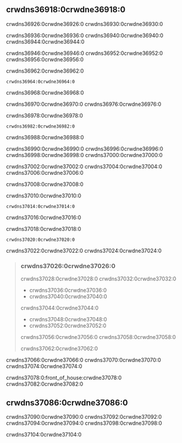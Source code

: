 ## crwdns36918:0crwdne36918:0

crwdns36926:0crwdne36926:0 crwdns36930:0crwdne36930:0

crwdns36936:0crwdne36936:0 crwdns36940:0crwdne36940:0 crwdns36944:0crwdne36944:0

crwdns36946:0crwdne36946:0 crwdns36952:0crwdne36952:0 crwdns36956:0crwdne36956:0

<span class="filename">crwdns36962:0crwdne36962:0</span>

```rust,ignore,does_not_compile
crwdns36964:0crwdne36964:0
```


<span class="caption">crwdns36968:0crwdne36968:0</span>

crwdns36970:0crwdne36970:0 crwdns36976:0crwdne36976:0

<span class="filename">crwdns36978:0crwdne36978:0</span>

```rust,ignore
crwdns36982:0crwdne36982:0
```


<span class="caption">crwdns36988:0crwdne36988:0</span>

crwdns36990:0crwdne36990:0 crwdns36996:0crwdne36996:0<!-- ignore --> crwdns36998:0crwdne36998:0 crwdns37000:0crwdne37000:0

crwdns37002:0crwdne37002:0 crwdns37004:0crwdne37004:0 crwdns37006:0crwdne37006:0

crwdns37008:0crwdne37008:0

<span class="filename">crwdns37010:0crwdne37010:0</span>

```rust,ignore
crwdns37014:0crwdne37014:0
```

crwdns37016:0crwdne37016:0

<span class="filename">crwdns37018:0crwdne37018:0</span>

```rust,ignore
crwdns37020:0crwdne37020:0
```

crwdns37022:0crwdne37022:0 crwdns37024:0crwdne37024:0

> ### crwdns37026:0crwdne37026:0
> 
> crwdns37028:0crwdne37028:0 crwdns37032:0crwdne37032:0
> 
> * crwdns37036:0crwdne37036:0
> * crwdns37040:0crwdne37040:0
> 
> crwdns37044:0crwdne37044:0
> 
> * crwdns37048:0crwdne37048:0
> * crwdns37052:0crwdne37052:0
> 
> crwdns37056:0crwdne37056:0 crwdns37058:0crwdne37058:0
> 
> crwdns37062:0crwdne37062:0

crwdns37066:0crwdne37066:0 crwdns37070:0crwdne37070:0 crwdns37074:0crwdne37074:0

crwdns37078:0:front_of_house:crwdne37078:0 crwdns37082:0crwdne37082:0

## crwdns37086:0crwdne37086:0

crwdns37090:0crwdne37090:0 crwdns37092:0crwdne37092:0 crwdns37094:0crwdne37094:0 crwdns37098:0crwdne37098:0

crwdns37104:0crwdne37104:0
